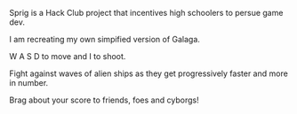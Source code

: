 Sprig is a Hack Club project that incentives high schoolers to persue game dev.

I am recreating my own simpified version of Galaga.

W A S D to move and I to shoot.

Fight against waves of alien ships as they get progressively faster and more in number.

Brag about your score to friends, foes and cyborgs!
